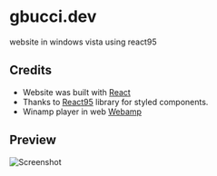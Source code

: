 # gbucci.dev
website in windows vista using react95 

## Credits
* Website was built with [React](https://github.com/facebook/react)
* Thanks to [React95](https://github.com/React95/React95) library for styled components.
* Winamp player in web [Webamp](https://github.com/captbaritone/webamp)

## Preview
![Screenshot](https://res.cloudinary.com/dnjuew3lw/image/upload/v1740081392/Screenshot_2025-02-20_145604_wwacby.png)
